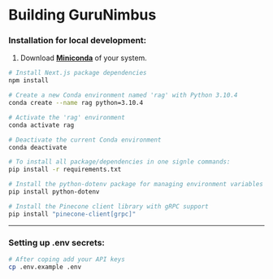 # Building GuruNimbus


### Installation for local development:
1. Download [**Miniconda**](https://docs.anaconda.com/miniconda/) of your system.
```bash
# Install Next.js package dependencies
npm install

# Create a new Conda environment named 'rag' with Python 3.10.4
conda create --name rag python=3.10.4

# Activate the 'rag' environment
conda activate rag

# Deactivate the current Conda environment
conda deactivate

# To install all package/dependencies in one signle commands:
pip install -r requirements.txt

# Install the python-dotenv package for managing environment variables
pip install python-dotenv

# Install the Pinecone client library with gRPC support
pip install "pinecone-client[grpc]"

```


---
### Setting up .env secrets:
```bash
# After coping add your API keys
cp .env.example .env
```